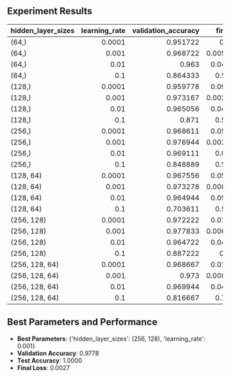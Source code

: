 ## Experiment Results
| hidden_layer_sizes   |   learning_rate |   validation_accuracy |   final_loss |   run_time |
|:---------------------|----------------:|----------------------:|-------------:|-----------:|
| (64,)                |          0.0001 |              0.951722 |   0.13625    |    7.57196 |
| (64,)                |          0.001  |              0.968722 |   0.00598649 |    7.5796  |
| (64,)                |          0.01   |              0.963    |   0.0410298  |    7.53707 |
| (64,)                |          0.1    |              0.864333 |   0.516659   |    7.39894 |
| (128,)               |          0.0001 |              0.959778 |   0.0980225  |   11.9429  |
| (128,)               |          0.001  |              0.973167 |   0.00255225 |   11.8319  |
| (128,)               |          0.01   |              0.965056 |   0.0419181  |   11.6198  |
| (128,)               |          0.1    |              0.871    |   0.519189   |   11.2171  |
| (256,)               |          0.0001 |              0.968611 |   0.0595384  |   27.6551  |
| (256,)               |          0.001  |              0.976944 |   0.00291273 |   25.0566  |
| (256,)               |          0.01   |              0.969111 |   0.038049   |   24.76    |
| (256,)               |          0.1    |              0.848889 |   0.531803   |   24.8824  |
| (128, 64)            |          0.0001 |              0.967556 |   0.0556709  |   13.8551  |
| (128, 64)            |          0.001  |              0.973278 |   0.00845132 |   14.3014  |
| (128, 64)            |          0.01   |              0.964944 |   0.0509386  |   15.3545  |
| (128, 64)            |          0.1    |              0.703611 |   0.509362   |   12.8706  |
| (256, 128)           |          0.0001 |              0.972222 |   0.0192278  |   28.4789  |
| (256, 128)           |          0.001  |              0.977833 |   0.00687007 |   28.4611  |
| (256, 128)           |          0.01   |              0.964722 |   0.0453138  |   26.4293  |
| (256, 128)           |          0.1    |              0.887222 |   0.49737    |   30.6434  |
| (256, 128, 64)       |          0.0001 |              0.968667 |   0.0116883  |   34.4787  |
| (256, 128, 64)       |          0.001  |              0.973    |   0.00893046 |   34.6964  |
| (256, 128, 64)       |          0.01   |              0.969944 |   0.0418152  |   31.313   |
| (256, 128, 64)       |          0.1    |              0.816667 |   0.729005   |   30.1991  |

## Best Parameters and Performance
- **Best Parameters**: {'hidden_layer_sizes': (256, 128), 'learning_rate': 0.001}
- **Validation Accuracy**: 0.9778
- **Test Accuracy**: 1.0000
- **Final Loss**: 0.0027
